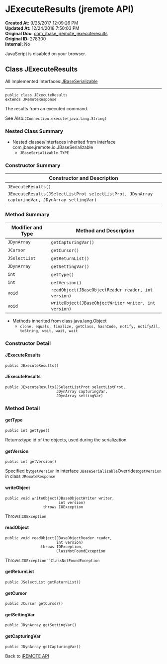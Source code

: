 # JExecuteResults (jremote API)

**Created At:** 9/25/2017 12:09:26 PM  
**Updated At:** 12/24/2018 7:50:03 PM  
**Original Doc:** [com_jbase_jremote_jexecuteresults](https://docs.jbase.com/39248-jremote/com_jbase_jremote_jexecuteresults)  
**Original ID:** 278300  
**Internal:** No  


JavaScript is disabled on your browser.



## Class JExecuteResults

All Implemented Interfaces:[JBaseSerializable](./../io/jbaseserializable-%28jremote-api%29 "interface in com.jbase.jremote.io")
* * *


```
public class JExecuteResults
extends JRemoteResponse
```

The results from an executed command.

See Also:`JConnection.execute(java.lang.String)`

### Nested Class Summary



- Nested classes/interfaces inherited from interface com.jbase.jremote.io.JBaseSerializable
    - `JBaseSerializable.TYPE`








### Constructor Summary


| Constructor and Description<br> |
| --- |
| `JExecuteResults()` <br> |
| `JExecuteResults(JSelectListProt selectListProt, JDynArray capturingVar, JDynArray settingVar)` <br> |






### Method Summary


| Modifier and Type<br> | Method and Description<br> |
| --- | --- |
| `JDynArray`<br> | `getCapturingVar()` <br> |
| `JCursor`<br> | `getCursor()` <br> |
| `JSelectList`<br> | `getReturnList()` <br> |
| `JDynArray`<br> | `getSettingVar()` <br> |
| `int`<br> | `getType()` <br> |
| `int`<br> | `getVersion()` <br> |
| `void`<br> | `readObject(JBaseObjectReader reader, int version)` <br> |
| `void`<br> | `writeObject(JBaseObjectWriter writer, int version)` <br> |


- Methods inherited from class java.lang.Object
    - `clone, equals, finalize, getClass, hashCode, notify, notifyAll, toString, wait, wait, wait`

### Constructor Detail



#### JExecuteResults

```
public JExecuteResults()
```

#### JExecuteResults

```
public JExecuteResults(JSelectListProt selectListProt,
                       JDynArray capturingVar,
                       JDynArray settingVar)
```





### Method Detail

#### getType

```
public int getType()
```
Returns:type id of the objects, used during the serialization
#### getVersion

```
public int getVersion()
```
Specified by:`getVersion` in interface `JBaseSerializable`Overrides:`getVersion` in class `JRemoteResponse`
#### writeObject

```
public void writeObject(JBaseObjectWriter writer,
                        int version)
                 throws IOException
```
Throws:`IOException`
#### readObject

```
public void readObject(JBaseObjectReader reader,
                       int version)
                throws IOException,
                       ClassNotFoundException
```
Throws:`IOException``ClassNotFoundException`
#### getReturnList

```
public JSelectList getReturnList()
```



#### getCursor

```
public JCursor getCursor()
```



#### getSettingVar

```
public JDynArray getSettingVar()
```



#### getCapturingVar

```
public JDynArray getCapturingVar()
```





Back to [jREMOTE API](com_jbase_jremote_package-summary)
